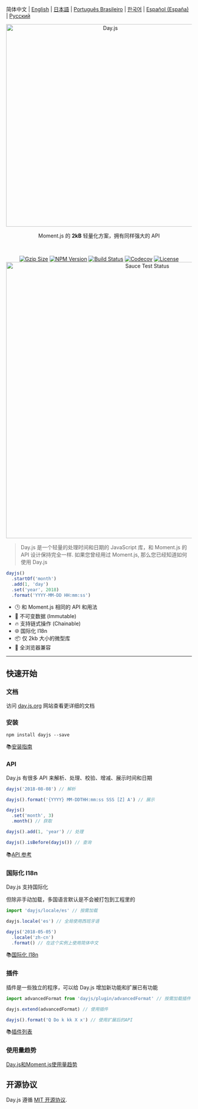简体中文 | [English](../../README.md) | [日本語](../ja/README-ja.md) | [Português Brasileiro](../pt-br/README-pt-br.md) | [한국어](../ko/README-ko.md) | [Español (España)](../es-es/README-es-es.md) | [Русский](../ru/README-ru.md)

<p align="center"><a href="https://day.js.org/zh-CN/" target="_blank" rel="noopener noreferrer"><img width="550"
                                                                             src="https://user-images.githubusercontent.com/17680888/39081119-3057bbe2-456e-11e8-862c-646133ad4b43.png"
                                                                             alt="Day.js"></a></p>
<p align="center">Moment.js 的 <b>2kB</b> 轻量化方案，拥有同样强大的 API</p>
<br>
<p align="center">
    <a href="https://unpkg.com/dayjs/dayjs.min.js"><img
            src="https://img.badgesize.io/https://unpkg.com/dayjs/dayjs.min.js?compression=gzip&style=flat-square"
            alt="Gzip Size"></a>
    <a href="https://www.npmjs.com/package/dayjs"><img src="https://img.shields.io/npm/v/dayjs.svg?style=flat-square"
                                                       alt="NPM Version"></a>
    <a href="https://travis-ci.org/iamkun/dayjs"><img
            src="https://img.shields.io/travis/iamkun/dayjs/master.svg?style=flat-square" alt="Build Status"></a>
    <a href="https://codecov.io/gh/iamkun/dayjs"><img
            src="https://img.shields.io/codecov/c/github/iamkun/dayjs/master.svg?style=flat-square" alt="Codecov"></a>
    <a href="https://github.com/iamkun/dayjs/blob/master/LICENSE"><img
            src="https://img.shields.io/npm/l/dayjs.svg?style=flat-square" alt="License"></a>
    <br>
    <a href="https://saucelabs.com/u/dayjs">
        <img width="750" src="https://user-images.githubusercontent.com/17680888/40040137-8e3323a6-584b-11e8-9dba-bbe577ee8a7b.png" alt="Sauce Test Status">
    </a>
</p>

> Day.js 是一个轻量的处理时间和日期的 JavaScript 库，和 Moment.js 的 API 设计保持完全一样. 如果您曾经用过 Moment.js, 那么您已经知道如何使用 Day.js

```js
dayjs()
  .startOf('month')
  .add(1, 'day')
  .set('year', 2018)
  .format('YYYY-MM-DD HH:mm:ss')
```

- 🕒 和 Moment.js 相同的 API 和用法
- 💪 不可变数据 (Immutable)
- 🔥 支持链式操作 (Chainable)
- 🌐 国际化 I18n
- 📦 仅 2kb 大小的微型库
- 👫 全浏览器兼容

---

## 快速开始

### 文档

访问 [day.js.org](https://day.js.org/) 网站查看更详细的文档

### 安装

```console
npm install dayjs --save
```

📚[安装指南](https://day.js.org/docs/zh-CN/installation/installation)

### API

Day.js 有很多 API 来解析、处理、校验、增减、展示时间和日期

```javascript
dayjs('2018-08-08') // 解析

dayjs().format('{YYYY} MM-DDTHH:mm:ss SSS [Z] A') // 展示

dayjs()
  .set('month', 3)
  .month() // 获取

dayjs().add(1, 'year') // 处理

dayjs().isBefore(dayjs()) // 查询
```

📚[API 参考](https://day.js.org/docs/zh-CN/parse/parse)

### 国际化 I18n

Day.js 支持国际化

但除非手动加载，多国语言默认是不会被打包到工程里的

```javascript
import 'dayjs/locale/es' // 按需加载

dayjs.locale('es') // 全局使用西班牙语

dayjs('2018-05-05')
  .locale('zh-cn')
  .format() // 在这个实例上使用简体中文
```

📚[国际化 I18n](https://day.js.org/docs/zh-CN/i18n/i18n)

### 插件

插件是一些独立的程序，可以给 Day.js 增加新功能和扩展已有功能

```javascript
import advancedFormat from 'dayjs/plugin/advancedFormat' // 按需加载插件

dayjs.extend(advancedFormat) // 使用插件

dayjs().format('Q Do k kk X x') // 使用扩展后的API
```

📚[插件列表](https://day.js.org/docs/zh-CN/plugin/plugin)

### 使用量趋势

[Day.js和Moment.js使用量趋势](https://npm-compare.com/moment,dayjs/#timeRange=THREE_YEARS)

## 开源协议

Day.js 遵循 [MIT 开源协议](../../LICENSE).
